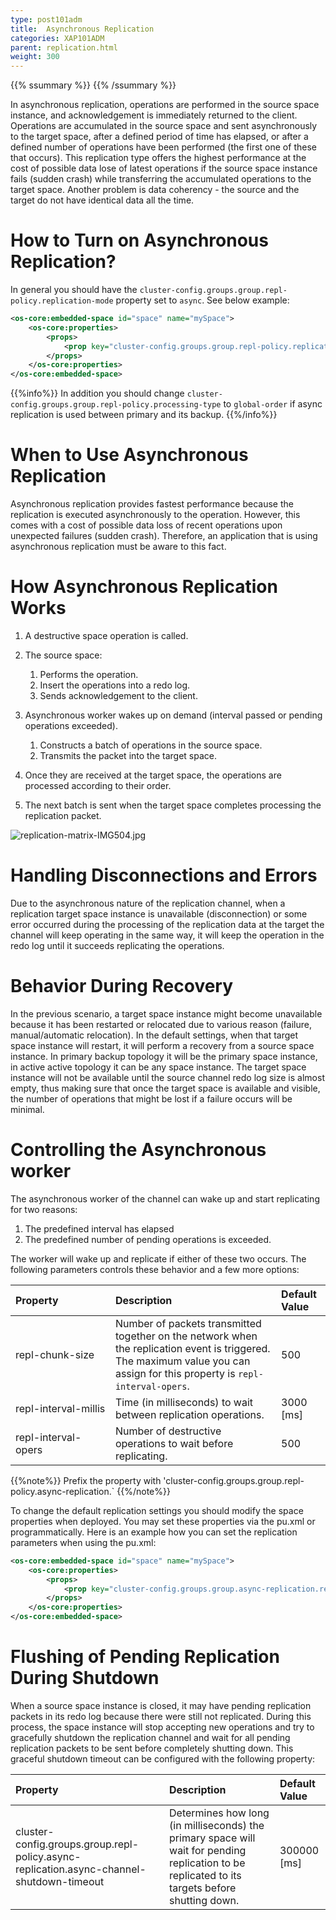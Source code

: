 ```yaml
---
type: post101adm
title:  Asynchronous Replication
categories: XAP101ADM
parent: replication.html
weight: 300
---
```


{{% ssummary %}} {{% /ssummary %}}



In asynchronous replication, operations are performed in the source space instance, and acknowledgement is immediately returned to the client. Operations are accumulated in the source space and sent asynchronously to the target space, after a defined period of time has elapsed, or after a defined number of operations have been performed (the first one of these that occurs). This replication type offers the highest performance at the cost of possible data lose of latest operations if the source space instance fails (sudden crash) while transferring the accumulated operations to the target space. Another problem is data coherency - the source and the target do not have identical data all the time.

# How to Turn on Asynchronous Replication?

In general you should have the `cluster-config.groups.group.repl-policy.replication-mode` property set to `async`. See below example:


```xml
<os-core:embedded-space id="space" name="mySpace">
    <os-core:properties>
        <props>
            <prop key="cluster-config.groups.group.repl-policy.replication-mode">async</prop>
        </props>
    </os-core:properties>
</os-core:embedded-space>
```

{{%info%}}
In addition you should change `cluster-config.groups.group.repl-policy.processing-type` to `global-order` if async replication is used between primary and its backup.
{{%/info%}}


# When to Use Asynchronous Replication

Asynchronous replication provides fastest performance because the replication is executed asynchronously to the operation. However, this comes with a cost
of possible data loss of recent operations upon unexpected failures (sudden crash). Therefore, an application that is using asynchronous replication
must be aware to this fact.

# How Asynchronous Replication Works

1. A destructive space operation is called.
1. The source space:
    1. Performs the operation.
    1. Insert the operations into a redo log.
    1. Sends acknowledgement to the client.

1.  Asynchronous worker wakes up on demand (interval passed or pending operations exceeded).
    1. Constructs a batch of operations in the source space.
    1. Transmits the packet into the target space.

1.  Once they are received at the target space, the operations are processed according to their order.
1.  The next batch is sent when the target space completes processing the replication packet.

![replication-matrix-IMG504.jpg](/attachment_files/replication-matrix-IMG504.jpg)

# Handling Disconnections and Errors

Due to the asynchronous nature of the replication channel, when a replication target space instance is unavailable (disconnection) or some error occurred during the processing of the replication data at the target the channel will keep operating in the same way, it will keep the operation in the redo log until it succeeds replicating the operations.

# Behavior During Recovery

In the previous scenario, a target space instance might become unavailable because it has been restarted or relocated due to various reason (failure, manual/automatic relocation). In the default settings, when that target space instance will restart, it will perform a recovery from a source space instance. In primary backup topology it will be the primary space instance, in active active topology it can be any space instance. The target space instance will not be available until the source channel redo log size is almost empty, thus making sure that once the target space is available and visible, the number of operations that might be lost if a failure occurs will be minimal.

# Controlling the Asynchronous worker

The asynchronous worker of the channel can wake up and start replicating for two reasons:

1. The predefined interval has elapsed
1. The predefined number of pending operations is exceeded.

The worker will wake up and replicate if either of these two occurs. The following parameters controls these behavior and a few more options:


| Property | Description | Default Value |
|:---------|:------------|:--------------|
| repl-chunk-size | Number of packets transmitted together on the network when the replication event is triggered. The maximum value you can assign for this property is `repl-interval-opers`. | 500 |
| <nobr>repl-interval-millis</nobr> | Time (in milliseconds) to wait between replication operations. | 3000 \[ms\] |
| repl-interval-opers | Number of destructive operations to wait before replicating. | 500 |


{{%note%}}
Prefix the property with 'cluster-config.groups.group.repl-policy.async-replication.`
{{%/note%}}

To change the default replication settings you should modify the space properties when deployed. You may set these properties via the pu.xml or programmatically. Here is an example how you can set the replication parameters when using the pu.xml:


```xml
<os-core:embedded-space id="space" name="mySpace">
    <os-core:properties>
        <props>
            <prop key="cluster-config.groups.group.async-replication.repl-chunk-size">1000</prop>
        </props>
    </os-core:properties>
</os-core:embedded-space>
```

# Flushing of Pending Replication During Shutdown

When a source space instance is closed, it may have pending replication packets in its redo log because there were still not replicated. During this process, the space instance will stop accepting new operations and try to gracefully shutdown the replication channel and wait for all pending replication packets to be sent before completely shutting down. This graceful shutdown timeout can be configured with the following property:


| Property | Description | Default Value |
|:---------|:------------|:--------------|
| cluster-config.groups.group.repl-policy.async-replication.async-channel-shutdown-timeout | Determines how long (in milliseconds) the primary space will wait for pending replication to be replicated to its targets before shutting down.| 300000 \[ms\]  |
